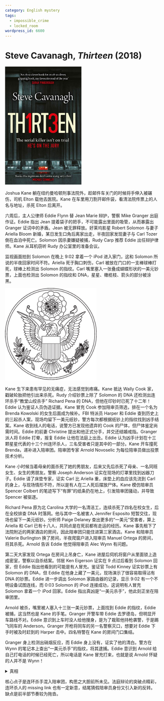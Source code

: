 ```yaml
---
category: English mystery
tags:
  - impossible_crime
  - locked_room
wordpress_id: 6600
---
```


# Steve Cavanagh, <i>Thirteen</i> (2018)

<img src=images/2018_cover.jpg width=250/>

Joshua Kane 躺在纽约曼哈顿刑事法院外，趁邮件车关门的时候将手伸入被碾伤，司机 Elton 载他去医院。Kane 在车里用刀割开邮件袋，看清法院传票上的人名与地址，杀死 Elton 后离开。

六周后，主人公律师 Eddie Flynn 替 Jean Marie 辩护，警察 Mike Granger 出庭作证。Eddie 指出 Jean 提着袋子的把手，不可能露出里面的吸管，从而暴露出 Granger 证词中的矛盾。Jean 被无罪释放。好莱坞影星 Robert Solomon 与妻子 Ariella Bloom 新婚，某日发生口角后离家出走，半夜回家发现妻子与 Carl Tozer 倒在血泊中死亡。Solomon 因杀妻嫌疑被捕，Rudy Carp 推荐 Eddie 出任辩护律师。Kane 从耳机窃听 Rudy 办公室里的准备会议。

监视画面拍到 Solomon 在晚上 9:02 拿着一个 iPod 进入家门，这和 Solomon 所说的半夜回家时间不符。Ariella 死于胸口刺伤，Carl 被放在门口的一支棒球棒打死，球棒上检测出 Solomon 的指纹。Carl 嘴里塞入一张叠成蝴蝶形状的一美元钞票，上面也检测出 Solomon 的指纹和 DNA，星星、橄榄枝、箭头的部分被涂黑。

<img src=images/2018_pattern.jpg width=300/>

Kane 生下来患有罕见的无痛症，无法感觉到疼痛。Kane 抵达 Wally Cook 家，戳破轮胎把他引出来杀死。Rudy 介绍钞票上除了 Solomon 的 DNA 还检测出连环杀手“教堂山绞杀手” Richard Pena 的 DNA，但他在印钞时已死了十二年！Eddie 认为鉴证人员伪造证据。Kane 冒充 Cook 参加陪审员筛选，排在一个名为 Brenda Kowolski 的女生后面成为候补。FBI 特派员 Harper 和 Eddie 查到历史上的三起杀人案，现场均留下一美元纸钞，警方每次都根据纸钞上的指纹找到凶手结案。Kane 收到线人的电话，说警方已发现他遗弃的 Cook 的尸体，但尸体鉴定尚需时间。Eddie 的前妻 Christine 提出和他正式分手，并交还结婚戒指。Granger 派人将 Eddie 打晕，报复 Eddie 让他在法庭上出丑。Eddie 认为凶手计划在十三颗星星代表的十三个州连环杀人，三名受害者只是其中的一部分。Kane 开车撞死 Brenda，递补进入陪审团。陪审团专家 Arnold Novoselic 为每位陪审员做出投票技术分析。

Kane 小时候当着母亲的面杀死了她的男朋友，后来又先后杀死了母亲、一名同班女生、女生的男朋友。警察 Joseph Anderson 证实在现场的灯罩里找到凶器刀子。Eddie 请了床垫专家，证实 Carl 比 Ariella 重，床垫上的血应该先流到 Carl 的身上，与现场情形不符，所以是有人在二人死后摆放尸体。Kane 模仿陪审员 Spencer Colbert 的笔迹写下“有罪”的纸条扔在地上，引发陪审团骚动，并导致 Spencer 被驱逐。

Richard Pena 原为北 Carolina 大学的一名清洁工，连续杀死了四名在校女生，后在全校排查 DNA 时落网。他与其中一名被害人 Jennifer Esposito 短暂交往，现场也留下一美元纸钞。分析师 Paige Delaney 查出更多的“一美元”受害者，算上 Ariella 和 Carl 已有十八人，共同点是在死前都有走运的经历。Kane 事先租下了法院附近的两家酒店的房间，因此陪审团只能住进第三家酒店。Kane 和陪审员 Valerie Burlington 换了房间，半夜爬窗户进入陪审员 Manuel Ortega 的房间，将其杀死。Arnold 告诉 Eddie 他觉得陪审员 Alec Wynn 有问题。

第二天大家发现 Ortega 在房间上吊身亡，Kane 进屋后伺机将窗户从里面锁上造成密室，警察以自杀结案。邻居 Ken Eigerson 证实在 9 点过后看到 Solomon 回家，但 Eddie 指出他看到的可能是有人冒充。鉴证官 Todd Kinney 证实钞票上有 Solomon 的 DNA，但 Eddie 在他身上藏了一美元，现场演示了很容易取得沾有 DNA 的钞票。Eddie 进一步调出 Solomon 家路由器的记录，显示 9:02 有一个不明设备试图连线，而 0:03 Solomon 的 iPod 连接成功，这说明有人冒充 Solomon 拿着一个 iPod 回家。Eddie 指出真凶是“一美元杀手”，他此刻正坐在陪审团里。

Arnold 被杀，嘴里被人塞入十三张一美元钞票，上面找到 Eddie 的指纹，Eddie 被捕，这当然也是 Kane 的手笔。Granger 开警车带 Eddie 去罗德岛，但明显开车路线不对。Eddie 意识到上车时没人给他搜身，是为了栽赃他持枪袭警，于是踢飞同车的 Anderson。Granger 开枪将同车的另一名警察灭口，想要对 Eddie 下手时被及时赶到的 Harper 击中。四名特警在 Kane 的房间门口集结。

Granger 身上检测出硝烟反应，而 Eddie 身上没有，证实了他的清白。警方在 Wynn 的笔记本上查出“一美元杀手”的指纹，将其逮捕。Eddie 意识到 Arnold 给自己打电话的时候已经死亡，所以电话是 Kane 冒充打来，也就是说 Arnold 怀疑的人并不是 Wynn！

<details><summary>真相</summary>
Kane 的真实身份是 64 岁的陪审员 Bradley Summers。北 Carolina 大学的校警 Russell McPartland 性侵女生被 Kane 威胁，在全校 DNA 采样时用 Kane 的 DNA 替换了 Richard Pena 的 DNA，后来化身保安 Holten 进入 Rudy 的团队，为 Kane 提供信息。Kane 劫持检察官逃跑，又在 Solomon 家劫持了及时赶来的 Eddie，特警上门将其击毙。
</details>

核心点子是连环杀手混入陪审团，构思之大胆前所未见。法庭辩论的突破点精彩，连环杀人的 missing link 也有一定新意，结尾猜假陪审员身份又引入新的反转。缺点是前半部节奏较为拖沓。